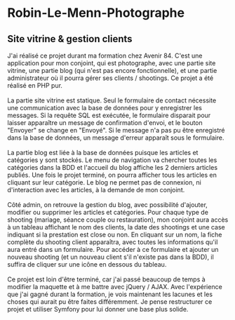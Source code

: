 # Robin-Le-Menn-Photographe
## Site vitrine & gestion clients

J'ai réalisé ce projet durant ma formation chez Avenir 84. C'est une application pour mon conjoint, qui est photographe, avec une partie site vitrine, une partie blog (qui n'est pas encore fonctionnelle), et une partie administrateur où il pourra gérer ses clients / shootings. Ce projet a été réalisé en PHP pur. <br><br>
La partie site vitrine est statique. Seul le formulaire de contact nécessite une communication avec la base de données pour y enregistrer les messages. Si la requête SQL est exécutée, le formulaire disparait pour laisser apparaître un message de confirmation d'envoi, et le bouton "Envoyer" se change en "Envoyé". Si le message n'a pas pu être enregistré dans la base de données, un message d'erreur apparaît sous le formulaire.<br><br> 
La partie blog est liée à la base de données puisque les articles et catégories y sont stockés. Le menu de navigation va chercher toutes les catégories dans la BDD et l'accueil du blog affiche les 2 derniers articles publiés. Une fois le projet terminé, on pourra afficher tous les articles en cliquant sur leur catégorie. Le blog ne permet pas de connexion, ni d'interaction avec les articles, à la demande de mon conjoint. <br><br> 
Côté admin, on retrouve la gestion du blog, avec possibilité d'ajouter, modifier ou supprimer les articles et catégories. Pour chaque type de shooting (mariage, séance couple ou restauration), mon conjoint aura accès à un tableau affichant le nom des clients, la date des shootings et une case indiquant si la prestation est close ou non. En cliquant sur un nom, la fiche complète du shooting client apparaîtra, avec toutes les informations qu'il aura entré dans un formulaire. Pour accéder à ce formulaire et ajouter un nouveau shooting (et un nouveau client s'il n'existe pas dans la BDD), il suffira de cliquer sur une icône en dessous du tableau. 
<br><br>
Ce projet est loin d'être terminé, car j'ai passé beaucoup de temps à modifier la maquette et à me battre avec jQuery / AJAX. Avec l'expérience que j'ai gagné durant la formation, je vois maintenant les lacunes et les choses qui aurait pu être faites différemment. Je pense restructurer ce projet et utiliser Symfony pour lui donner une base plus solide.
